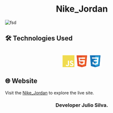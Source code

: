 # <h1 align="center">Nike_Jordan</h1>

![fsd](https://github.com/JuCanavans/nike_jordan/assets/103950621/e91373e3-e939-4023-ad09-3a0ca4cbeafc)

## 🛠 Technologies Used
<div align="center" style="display: inline_block"><br>
  <img alt="Js" width="40" src="https://raw.githubusercontent.com/devicons/devicon/master/icons/javascript/javascript-plain.svg">
  <img alt="HTML" width="40" src="https://raw.githubusercontent.com/devicons/devicon/master/icons/html5/html5-original.svg">
  <img alt="CSS" width="40" src="https://raw.githubusercontent.com/devicons/devicon/master/icons/css3/css3-original.svg">
</div>

## 🌐 Website
Visit the [Nike_Jordan](https://faq-js-ten.vercel.app/) to explore the live site.

### <p align="center">Developer Julio Silva.</p>
